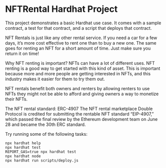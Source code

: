 # NFTRental Hardhat Project

This project demonstrates a basic Hardhat use case. It comes with a sample contract, a test for that contract, and a script that deploys that contract.

NFT Rentals is just like any other rental service. If you need a car for a few days, it’s more cost effective to rent one than to buy a new one. The same goes for renting an NFT for a short amount of time. Just make sure you return it on time!

Why NFT renting is important?
NFTs can have a lot of different uses. NFT renting is a good way to get started with this kind of asset. This is important because more and more people are getting interested in NFTs, and this industry makes it easier for them to try them out.

NFT rentals benefit both owners and renters by allowing renters to use NFTs they might not be able to afford and giving owners a way to monetize their NFTs.

The NFT rental standard: ERC-4907
The NFT rental marketplace Double Protocol is credited for submitting the rentable NFT standard “EIP-4907,” which passed the final review by the Ethereum development team on June 28 and became the 30th ERC standard.



Try running some of the following tasks:

```shell
npx hardhat help
npx hardhat test
REPORT_GAS=true npx hardhat test
npx hardhat node
npx hardhat run scripts/deploy.js
```
